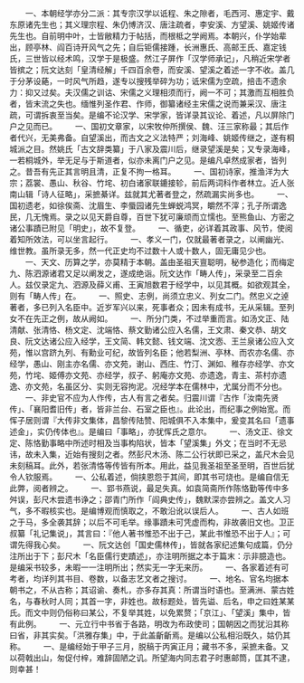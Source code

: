 <!-- { "loadSidebar": true } -->
　　一、本朝经学亦分二派：其专宗汉学以诋程、朱之隙者，毛西河、惠定宇、戴东原诸先生也；其义理宗程、朱仍博济汉、唐注疏者，李安溪、方望溪、姚姬传诸先生也。自前明中叶，士皆敝精力于帖括，而根柢之学阙焉。本朝兴，仆学始辈出，顾亭林、阎百诗开风气之先；自后钜儒接踵，长洲惠氏、高邮王氏、嘉定钱氏，三世皆以经术鸣，汉学于是极盛。然江子屏作「汉学师承记」，凡稍近宋学者皆摈之；阮文达刻「皇清经解」千四百余卷，而安溪、望溪之着述一字不收。盖几于分茅设蕝，一时风气所趋，遂专以搜残举碎为功；诋宋儒为空疏，掊击不遗余力：抑又过矣。夫汉儒之训诂、宋儒之义理相须而行，阙一不可；其激而互相胜负者，皆末流之失也。缅惟列圣作君、作师，御纂诸经主宋儒之说而兼采汉、唐注疏，可谓拆衷至当矣。是编不论汉学、宋学家，皆详录其议论、着述，凡以屏除门户之见而已。
　　一、国初文章家，以宋牧仲所撰侯、魏、汪三家称最；其后作者代兴，无美弗备。自望溪出，而古文之义法特严；刘海峰、姚姬传继之，遂有桐城派之目。然姚氏「古文辞类纂」于八家及震川后，继录望溪是矣；又专录海峰，一若桐城外，举无足与于斯道者，似亦未离门户之见。是编凡卓然成家者，皆列之。昔吾有先正其言明且清，正复不拘一格耳。
　　一、国初诗家，推渔洋为大宗；荔裳、愚山、秋谷、竹垞、初白诸家联鏕接轸，前后两词科作者林立。近人张南山辑「诗人征略」，采摭綦详。兹就其尤著者登之，然疏漏实尚多也。
　　一、国初遗老，如徐俟斋、沈眉生、李蜃园诸先生蝉蜕鸿冥，皭然不滓；孔子所谓逸民，几无愧焉。录之以见天爵自尊，百世下犹可廉顽而立懦也。至熊鱼山、方密之诸公事蹟已附见「明史」，故不复登。
　　一、循吏，必详着其政事、风节，使阅着知所效法，可以坐言起行。
　　一、孝义一门，仅就最著者录之，以阐幽光、维世教。虽所录无多，然一代正史均不过数十人或十数人，固无庸见少也。
　　一、天文、历算之学，亦莫精于本朝。盖由圣祖天亶聪明，秘参造化；而梅定九、陈泗源诸君又足以阐发之，遂成绝诣。阮文达作「畴人传」，采录至二百余人。兹仅录定九、泗源及薛义甫、王寅旭数君于经学中，以见其概。如欲观其全，则有「畴人传」在。
　　一、照史、志例，尚须立忠义、列女二门。然忠义之逴著者，多已列入名臣中。近岁军兴以来，死事者众；因未有成书，无从采辑。至列女不在先正之例，故从阙如。
　　一、所分门类，不过举重而言。如汤文正、陆清献、张清恪、杨文定、沈端恪、蔡文勤诸公应入名儒，王文肃、秦文恭、胡文良、阮文达诸公应入经学，王文简、韩文懿、钱文端、沈文悫、王兰泉诸公应入文苑，惟以宫跻九列、有勳业可纪，故皆列名臣；他若梨洲、亭林、而农亦名儒、亦经学，愚山、刚主亦名儒、亦文苑，谢山、西庄、竹汀、渊如、稚存亦经学、亦文苑，竹垞、姬傅亦文苑、亦经学，叔子、躬庵亦文苑、亦遗逸，青主、茶村亦遗逸、亦文苑，名虽区分、实则无容拘泥。况经学本在儒林中，尤属分而不分也。
　　一、非史官不应为人作传，古人有言之者矣。归震川谓『古作「汝南先贤传」、「襄阳耆旧传」者，皆非兰台、石室之臣也』。此论出，而纪事之例始宽。而恽子居则谓『大传非文集体，昌黎传陆赞、阳城俱不入本集中，爰变其名曰「遗事述金」，实仍传体也』。是编曰「事略」，亦犹恽氏之意尔。
　　一、汤文正、徐文定、陈恪勤事略中所述时相及当事构陷状，皆本「望溪集」外文；在当时不无忌讳，故未入集，近始有搜刻之者。然彭尺木汤、陈二公行状即已采之，盖尺木会见未刻稿耳。此外，若张清恪等传皆有所本。用此，益见我圣祖至圣至明，百世后犹令人钦服焉。
　　一、公私着述，倘挟恩怨于其间，即其书可烧也。是编自信无此弊，阅者辨之。
　　一、郢书燕说，最足失真。如袁简斋所作陈恪勤等传中多舛误，彭尺木尝遗书诤之；邵青门所作「阎典史传」，魏默深亦尝辨之。盖文人习气，多不暇核实也。是编博观而慎取之，不敢沿讹以误后人。
　　一、古人如班之于马，多全袭其辞；以后不可毛举。缘事蹟未可凭虚而构，非故袭旧文也。卫正叔纂「礼记集说」，其言曰：『他人著书惟恐不出于己，某此书惟恐不出于人』；可谓先得我心矣。
　　一、阮文达创「国史儒林传」，皆就各家纪述集句成篇，仍分注所出于下；彭尺木「名臣儒行吏蹟述」，亦注明所据之本于篇末：示非臆造也。是编采书较多，未暇一一注明所出；然实无一字无来历。
　　一、各家着述有可考者，均详列其书目、卷数，以备志艺文者之搜讨。
　　一、地名、官名均据本朝书之，不从古称；其诏谕、奏札，亦多存其真：所谓当时语也。至满洲、蒙古姓名，与春秋时人同；其首一字，非姓也。故标题处，皆先谥、后名，申之曰姓某某氏。而文中则仍俗称曰某公，不复举其姓，以免累赘；「京江」、「望溪」集中，皆有此例。
　　一、元立行中书省于各路，明改为布政使司；国朝因之而犹沿其称曰省，非其实矣。「洪雅存集」中，于此盖齗齗焉。是编以公私相沿既久，姑仍其称。
　　一、是编经始于甲子三月，脱稿于丙寅正月；藏书不多，采摭未备。又以荷戟出山，匆促付梓，难辞固陋之讥。所望海内同志君子时惠邮筒，匡其不逮，则幸甚！

